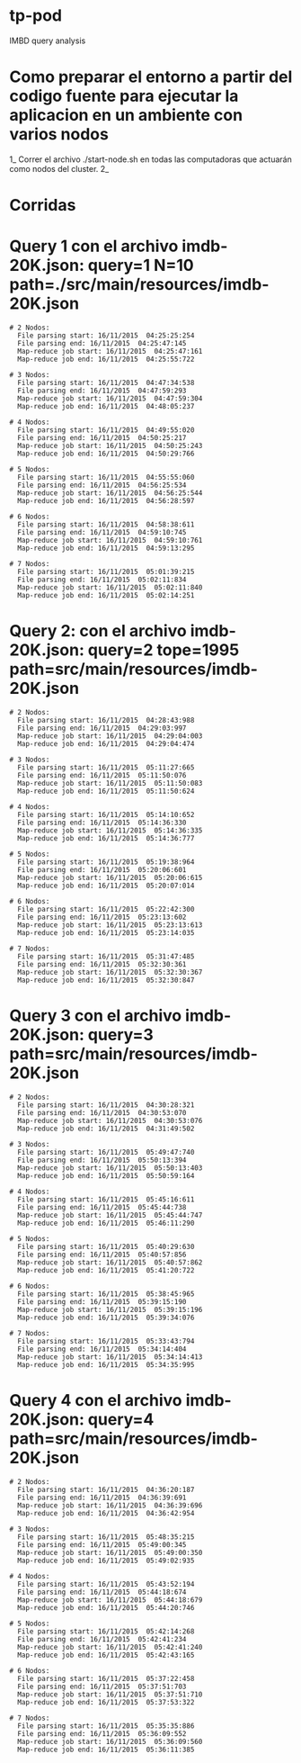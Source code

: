 # tp-pod
IMBD query analysis

# Como preparar el entorno a partir del codigo fuente para ejecutar la aplicacion en un ambiente con varios nodos
1_ Correr el archivo ./start-node.sh en todas las computadoras que actuarán como nodos del cluster.
2_ 

# Corridas
  # Query 1 con el archivo imdb-20K.json: query=1 N=10 path=./src/main/resources/imdb-20K.json
    
    # 2 Nodos:
      File parsing start: 16/11/2015  04:25:25:254
      File parsing end: 16/11/2015  04:25:47:145
      Map-reduce job start: 16/11/2015  04:25:47:161
      Map-reduce job end: 16/11/2015  04:25:55:722
      
    # 3 Nodos:
      File parsing start: 16/11/2015  04:47:34:538
      File parsing end: 16/11/2015  04:47:59:293
      Map-reduce job start: 16/11/2015  04:47:59:304
      Map-reduce job end: 16/11/2015  04:48:05:237

    # 4 Nodos:
      File parsing start: 16/11/2015  04:49:55:020
      File parsing end: 16/11/2015  04:50:25:217
      Map-reduce job start: 16/11/2015  04:50:25:243
      Map-reduce job end: 16/11/2015  04:50:29:766
    
    # 5 Nodos:
      File parsing start: 16/11/2015  04:55:55:060
      File parsing end: 16/11/2015  04:56:25:534
      Map-reduce job start: 16/11/2015  04:56:25:544
      Map-reduce job end: 16/11/2015  04:56:28:597

    # 6 Nodos:
      File parsing start: 16/11/2015  04:58:38:611
      File parsing end: 16/11/2015  04:59:10:745
      Map-reduce job start: 16/11/2015  04:59:10:761
      Map-reduce job end: 16/11/2015  04:59:13:295
    
    # 7 Nodos:
      File parsing start: 16/11/2015  05:01:39:215
      File parsing end: 16/11/2015  05:02:11:834
      Map-reduce job start: 16/11/2015  05:02:11:840
      Map-reduce job end: 16/11/2015  05:02:14:251
    
  # Query 2: con el archivo imdb-20K.json: query=2 tope=1995 path=src/main/resources/imdb-20K.json
    
    # 2 Nodos:
      File parsing start: 16/11/2015  04:28:43:988
      File parsing end: 16/11/2015  04:29:03:997
      Map-reduce job start: 16/11/2015  04:29:04:003
      Map-reduce job end: 16/11/2015  04:29:04:474
    
    # 3 Nodos:
      File parsing start: 16/11/2015  05:11:27:665
      File parsing end: 16/11/2015  05:11:50:076
      Map-reduce job start: 16/11/2015  05:11:50:083
      Map-reduce job end: 16/11/2015  05:11:50:624

    # 4 Nodos:
      File parsing start: 16/11/2015  05:14:10:652
      File parsing end: 16/11/2015  05:14:36:330
      Map-reduce job start: 16/11/2015  05:14:36:335
      Map-reduce job end: 16/11/2015  05:14:36:777

    # 5 Nodos:
      File parsing start: 16/11/2015  05:19:38:964
      File parsing end: 16/11/2015  05:20:06:601
      Map-reduce job start: 16/11/2015  05:20:06:615
      Map-reduce job end: 16/11/2015  05:20:07:014
    
    # 6 Nodos:
      File parsing start: 16/11/2015  05:22:42:300
      File parsing end: 16/11/2015  05:23:13:602
      Map-reduce job start: 16/11/2015  05:23:13:613
      Map-reduce job end: 16/11/2015  05:23:14:035

    # 7 Nodos:
      File parsing start: 16/11/2015  05:31:47:485
      File parsing end: 16/11/2015  05:32:30:361
      Map-reduce job start: 16/11/2015  05:32:30:367
      Map-reduce job end: 16/11/2015  05:32:30:847
    

  # Query 3 con el archivo imdb-20K.json: query=3 path=src/main/resources/imdb-20K.json
    
    # 2 Nodos:
      File parsing start: 16/11/2015  04:30:28:321
      File parsing end: 16/11/2015  04:30:53:070
      Map-reduce job start: 16/11/2015  04:30:53:076
      Map-reduce job end: 16/11/2015  04:31:49:502
      
    # 3 Nodos:
      File parsing start: 16/11/2015  05:49:47:740
      File parsing end: 16/11/2015  05:50:13:394
      Map-reduce job start: 16/11/2015  05:50:13:403
      Map-reduce job end: 16/11/2015  05:50:59:164
    
    # 4 Nodos:
      File parsing start: 16/11/2015  05:45:16:611
      File parsing end: 16/11/2015  05:45:44:738
      Map-reduce job start: 16/11/2015  05:45:44:747
      Map-reduce job end: 16/11/2015  05:46:11:290

    # 5 Nodos:
      File parsing start: 16/11/2015  05:40:29:630
      File parsing end: 16/11/2015  05:40:57:856
      Map-reduce job start: 16/11/2015  05:40:57:862
      Map-reduce job end: 16/11/2015  05:41:20:722

    # 6 Nodos:
      File parsing start: 16/11/2015  05:38:45:965
      File parsing end: 16/11/2015  05:39:15:190
      Map-reduce job start: 16/11/2015  05:39:15:196
      Map-reduce job end: 16/11/2015  05:39:34:076

    # 7 Nodos:
      File parsing start: 16/11/2015  05:33:43:794
      File parsing end: 16/11/2015  05:34:14:404
      Map-reduce job start: 16/11/2015  05:34:14:413
      Map-reduce job end: 16/11/2015  05:34:35:995

  # Query 4 con el archivo imdb-20K.json: query=4 path=src/main/resources/imdb-20K.json
    
    # 2 Nodos:
      File parsing start: 16/11/2015  04:36:20:187
      File parsing end: 16/11/2015  04:36:39:691
      Map-reduce job start: 16/11/2015  04:36:39:696
      Map-reduce job end: 16/11/2015  04:36:42:954
      
    # 3 Nodos:
      File parsing start: 16/11/2015  05:48:35:215
      File parsing end: 16/11/2015  05:49:00:345
      Map-reduce job start: 16/11/2015  05:49:00:350
      Map-reduce job end: 16/11/2015  05:49:02:935

    # 4 Nodos:
      File parsing start: 16/11/2015  05:43:52:194
      File parsing end: 16/11/2015  05:44:18:674
      Map-reduce job start: 16/11/2015  05:44:18:679
      Map-reduce job end: 16/11/2015  05:44:20:746

    # 5 Nodos:
      File parsing start: 16/11/2015  05:42:14:268
      File parsing end: 16/11/2015  05:42:41:234
      Map-reduce job start: 16/11/2015  05:42:41:240
      Map-reduce job end: 16/11/2015  05:42:43:165

    # 6 Nodos:
      File parsing start: 16/11/2015  05:37:22:458
      File parsing end: 16/11/2015  05:37:51:703
      Map-reduce job start: 16/11/2015  05:37:51:710
      Map-reduce job end: 16/11/2015  05:37:53:322
      
    # 7 Nodos:
      File parsing start: 16/11/2015  05:35:35:886
      File parsing end: 16/11/2015  05:36:09:552
      Map-reduce job start: 16/11/2015  05:36:09:560
      Map-reduce job end: 16/11/2015  05:36:11:385
